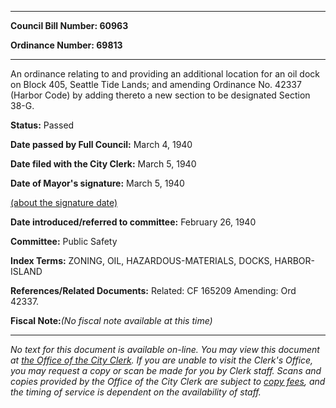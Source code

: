 

********

**Council Bill Number: 60963**
   
**Ordinance Number: 69813**
********

 An ordinance relating to and providing an additional location for an oil dock on Block 405, Seattle Tide Lands; and amending Ordinance No. 42337 (Harbor Code) by adding thereto a new section to be designated Section 38-G.

**Status:** Passed
   
**Date passed by Full Council:** March 4, 1940
   
**Date filed with the City Clerk:** March 5, 1940
   
**Date of Mayor's signature:** March 5, 1940
   
[(about the signature date)](/~public/approvaldate.htm)
   
   
   
**Date introduced/referred to committee:** February 26, 1940
   
**Committee:** Public Safety
   
   
**Index Terms:** ZONING, OIL, HAZARDOUS-MATERIALS, DOCKS, HARBOR-ISLAND

**References/Related Documents:** Related: CF 165209 Amending: Ord 42337.

**Fiscal Note:**_(No fiscal note available at this time)_
********

_No text for this document is available on-line. You may view this document at [the Office of the City Clerk](http://www.seattle.gov/leg/clerk/contactUs.htm). If you are unable to visit the Clerk's Office, you may request a copy or scan be made for you by Clerk staff. Scans and copies provided by the Office of the City Clerk are subject to [copy fees](http://clerk.seattle.gov/~public/clerkfees.htm), and the timing of service is dependent on the availability of staff._

